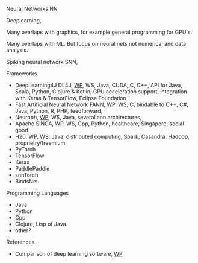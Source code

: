 Neural Networks NN

Deeplearning, 

Many overlaps with graphics, for example general programming for GPU's. 

Many overlaps with ML. But focus on neural nets not numerical and data analysis.

Spiking neural network SNN, 

Frameworks
* DeepLearning4J DL4J, [WP](https://en.wikipedia.org/wiki/Deeplearning4j), WS, Java, CUDA, C, C++, API for Java, Scala, Python, Clojure & Kotlin, GPU acceleration support, integration with Keras & TensorFlow, Eclipse Foundation
* Fast Artificial Neural Network FANN, [WP](https://en.wikipedia.org/wiki/Fast_Artificial_Neural_Network), [WS](https://leenissen.dk/), C, bindable to C++, C#, Java, Python, R, PHP, feedforward, 
* Neuroph, [WP](https://en.wikipedia.org/wiki/Neuroph), WS, Java, several ann architectures, 
* Apache SINGA, WP, WS, Cpp, Python, healthcare, Singapore, social good
* H20, WP, WS, Java, distributed computing, Spark, Casandra, Hadoop, proprietry/freemium
* PyTorch
* TensorFlow
* Keras
* PaddlePaddle
* snnTorch
* BindsNet

Programming Languages
* Java
* Python
* Cpp
* Clojure, Lisp of Java
* other?

References
* Comparison of deep learning software, [WP](https://en.wikipedia.org/wiki/Comparison_of_deep_learning_software)
